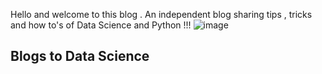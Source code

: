 Hello and welcome to this blog . An independent blog sharing tips , tricks and how to's of Data Science and Python !!!
![image](https://user-images.githubusercontent.com/64553800/95865132-ee9bd900-0d83-11eb-8677-c9a9134cdda5.png)

## Blogs to Data Science


